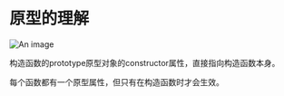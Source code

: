 # 原型的理解





![An image](/img/proto.png)

构造函数的prototype原型对象的constructor属性，直接指向构造函数本身。

每个函数都有一个原型属性，但只有在构造函数时才会生效。